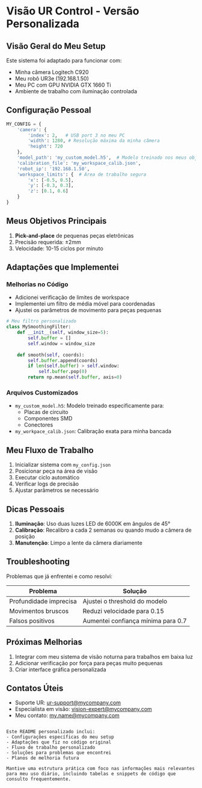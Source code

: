 # Visão UR Control - Versão Personalizada

## Visão Geral do Meu Setup

Este sistema foi adaptado para funcionar com:
- Minha câmera Logitech C920
- Meu robô UR3e (192.168.1.50)
- Meu PC com GPU NVIDIA GTX 1660 Ti
- Ambiente de trabalho com iluminação controlada

## Configuração Pessoal

```python
MY_CONFIG = {
    'camera': {
        'index': 2,   # USB port 3 no meu PC
        'width': 1280, # Resolução máxima da minha câmera
        'height': 720
    },
    'model_path': 'my_custom_model.h5',  # Modelo treinado nos meus objetos
    'calibration_file': 'my_workspace_calib.json',
    'robot_ip': '192.168.1.50',
    'workspace_limits': {  # Área de trabalho segura
        'x': [-0.5, 0.5],
        'y': [-0.3, 0.3],
        'z': [0.1, 0.6]
    }
}
```

## Meus Objetivos Principais

1. **Pick-and-place** de pequenas peças eletrônicas
2. Precisão requerida: ±2mm
3. Velocidade: 10-15 ciclos por minuto

## Adaptações que Implementei

### Melhorias no Código
- Adicionei verificação de limites de workspace
- Implementei um filtro de média móvel para coordenadas
- Ajustei os parâmetros de movimento para peças pequenas

```python
# Meu filtro personalizado
class MySmoothingFilter:
    def __init__(self, window_size=5):
        self.buffer = []
        self.window = window_size
        
    def smooth(self, coords):
        self.buffer.append(coords)
        if len(self.buffer) > self.window:
            self.buffer.pop(0)
        return np.mean(self.buffer, axis=0)
```

### Arquivos Customizados
- `my_custom_model.h5`: Modelo treinado especificamente para:
  - Placas de circuito
  - Componentes SMD
  - Conectores
- `my_workpace_calib.json`: Calibração exata para minha bancada

## Meu Fluxo de Trabalho

1. Inicializar sistema com `my_config.json`
2. Posicionar peça na área de visão
3. Executar ciclo automático
4. Verificar logs de precisão
5. Ajustar parâmetros se necessário

## Dicas Pessoais

1. **Iluminação**: Uso duas luzes LED de 6000K em ângulos de 45°
2. **Calibração**: Recalibro a cada 2 semanas ou quando mudo a câmera de posição
3. **Manutenção**: Limpo a lente da câmera diariamente

## Troubleshooting

Problemas que já enfrentei e como resolvi:

| Problema               | Solução                          |
|------------------------|----------------------------------|
| Profundidade imprecisa | Ajustei o threshold do modelo    |
| Movimentos bruscos     | Reduzi velocidade para 0.15      |
| Falsos positivos       | Aumentei confiança mínima para 0.7|

## Próximas Melhorias

1. Integrar com meu sistema de visão noturna para trabalhos em baixa luz
2. Adicionar verificação por força para peças muito pequenas
3. Criar interface gráfica personalizada

## Contatos Úteis

- Suporte UR: ur-support@mycompany.com
- Especialista em visão: vision-expert@mycompany.com
- Meu contato: my.name@mycompany.com

```

Este README personalizado inclui:
- Configurações específicas do meu setup
- Adaptações que fiz no código original
- Fluxo de trabalho personalizado
- Soluções para problemas que encontrei
- Planos de melhoria futura

Mantive uma estrutura prática com foco nas informações mais relevantes para meu uso diário, incluindo tabelas e snippets de código que consulto frequentemente.